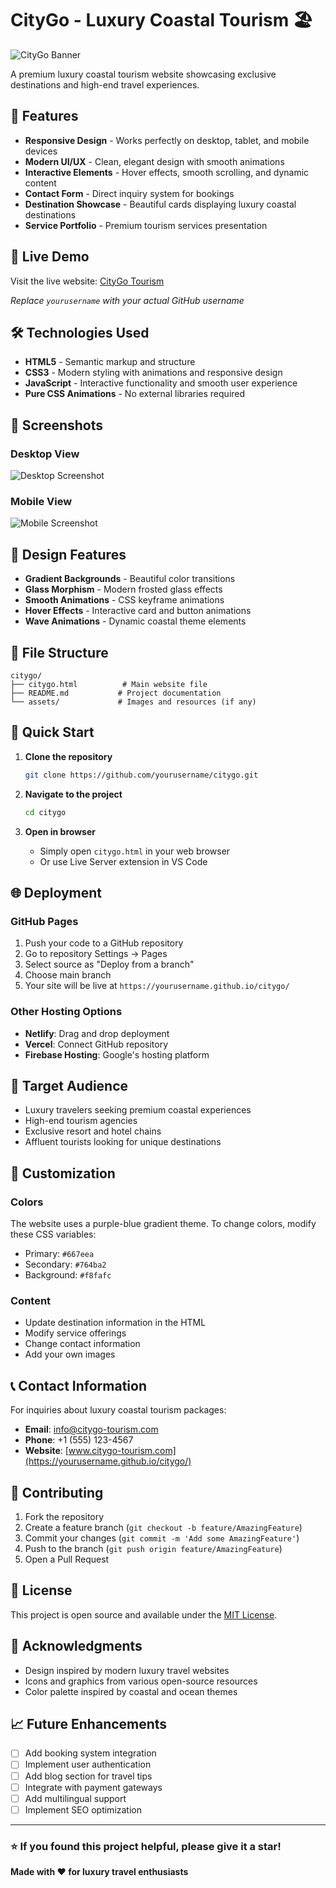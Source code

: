 
# CityGo - Luxury Coastal Tourism 🏖️

![CityGo Banner](https://img.shields.io/badge/CityGo-Luxury%20Tourism-blue?style=for-the-badge&logo=airplane&logoColor=white)

A premium luxury coastal tourism website showcasing exclusive destinations and high-end travel experiences.

## 🌟 Features

- **Responsive Design** - Works perfectly on desktop, tablet, and mobile devices
- **Modern UI/UX** - Clean, elegant design with smooth animations
- **Interactive Elements** - Hover effects, smooth scrolling, and dynamic content
- **Contact Form** - Direct inquiry system for bookings
- **Destination Showcase** - Beautiful cards displaying luxury coastal destinations
- **Service Portfolio** - Premium tourism services presentation

## 🚀 Live Demo

Visit the live website: [CityGo Tourism](https://yourusername.github.io/citygo/citygo.html)

*Replace `yourusername` with your actual GitHub username*

## 🛠️ Technologies Used

- **HTML5** - Semantic markup and structure
- **CSS3** - Modern styling with animations and responsive design
- **JavaScript** - Interactive functionality and smooth user experience
- **Pure CSS Animations** - No external libraries required

## 📱 Screenshots

### Desktop View
![Desktop Screenshot](https://via.placeholder.com/800x400/667eea/ffffff?text=Desktop+View)

### Mobile View
![Mobile Screenshot](https://via.placeholder.com/300x600/764ba2/ffffff?text=Mobile+View)

## 🎨 Design Features

- **Gradient Backgrounds** - Beautiful color transitions
- **Glass Morphism** - Modern frosted glass effects
- **Smooth Animations** - CSS keyframe animations
- **Hover Effects** - Interactive card and button animations
- **Wave Animations** - Dynamic coastal theme elements

## 📁 File Structure

```
citygo/
├── citygo.html          # Main website file
├── README.md           # Project documentation
└── assets/             # Images and resources (if any)
```

## 🚀 Quick Start

1. **Clone the repository**
   ```bash
   git clone https://github.com/yourusername/citygo.git
   ```

2. **Navigate to the project**
   ```bash
   cd citygo
   ```

3. **Open in browser**
   - Simply open `citygo.html` in your web browser
   - Or use Live Server extension in VS Code

## 🌐 Deployment

### GitHub Pages
1. Push your code to a GitHub repository
2. Go to repository Settings → Pages
3. Select source as "Deploy from a branch"
4. Choose main branch
5. Your site will be live at `https://yourusername.github.io/citygo/`

### Other Hosting Options
- **Netlify**: Drag and drop deployment
- **Vercel**: Connect GitHub repository
- **Firebase Hosting**: Google's hosting platform

## 🎯 Target Audience

- Luxury travelers seeking premium coastal experiences
- High-end tourism agencies
- Exclusive resort and hotel chains
- Affluent tourists looking for unique destinations

## 🔧 Customization

### Colors
The website uses a purple-blue gradient theme. To change colors, modify these CSS variables:
- Primary: `#667eea`
- Secondary: `#764ba2`
- Background: `#f8fafc`

### Content
- Update destination information in the HTML
- Modify service offerings
- Change contact information
- Add your own images

## 📞 Contact Information

For inquiries about luxury coastal tourism packages:

- **Email**: info@citygo-tourism.com
- **Phone**: +1 (555) 123-4567
- **Website**: [www.citygo-tourism.com](https://yourusername.github.io/citygo/)

## 🤝 Contributing

1. Fork the repository
2. Create a feature branch (`git checkout -b feature/AmazingFeature`)
3. Commit your changes (`git commit -m 'Add some AmazingFeature'`)
4. Push to the branch (`git push origin feature/AmazingFeature`)
5. Open a Pull Request

## 📄 License

This project is open source and available under the [MIT License](LICENSE).

## 🙏 Acknowledgments

- Design inspired by modern luxury travel websites
- Icons and graphics from various open-source resources
- Color palette inspired by coastal and ocean themes

## 📈 Future Enhancements

- [ ] Add booking system integration
- [ ] Implement user authentication
- [ ] Add blog section for travel tips
- [ ] Integrate with payment gateways
- [ ] Add multilingual support
- [ ] Implement SEO optimization

---

### ⭐ If you found this project helpful, please give it a star!

**Made with ❤️ for luxury travel enthusiasts**
